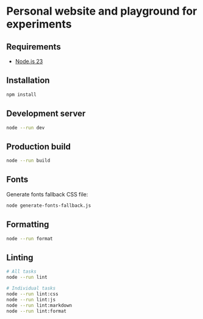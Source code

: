 # Personal website and playground for experiments

## Requirements

- [Node.js 23](https://nodejs.org)

## Installation

```sh
npm install
```

## Development server

```sh
node --run dev
```

## Production build

```sh
node --run build
```

## Fonts

Generate fonts fallback CSS file:

```sh
node generate-fonts-fallback.js
```

## Formatting

```sh
node --run format
```

## Linting

```sh
# All tasks
node --run lint

# Individual tasks
node --run lint:css
node --run lint:js
node --run lint:markdown
node --run lint:format
```
